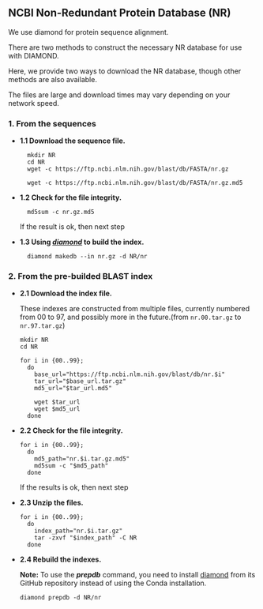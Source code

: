 ## NCBI Non-Redundant Protein Database (NR)

We use diamond for protein sequence alignment.

There are two methods to construct the necessary NR database for use with DIAMOND.

Here, we provide two ways to download the NR database, though other methods are also available.

The files are large and download times may vary depending on your network speed.


### 1. From the sequences

  - **1.1 Download the sequence file.**
    ```shell
      mkdir NR
      cd NR
      wget -c https://ftp.ncbi.nlm.nih.gov/blast/db/FASTA/nr.gz

      wget -c https://ftp.ncbi.nlm.nih.gov/blast/db/FASTA/nr.gz.md5
    ```

  - **1.2 Check for the file integrity.**
    ```shell
      md5sum -c nr.gz.md5
    ```
      If the result is ok, then next step

  - **1.3 Using ***[diamond](https://github.com/bbuchfink/diamond)*** to build the index.**
    ```shell
      diamond makedb --in nr.gz -d NR/nr
    ```

### 2. From the pre-builded BLAST index

  - **2.1 Download the index file.**

     These indexes are constructed from multiple files, currently numbered from 00 to 97, and possibly more in the future.(from `nr.00.tar.gz` to `nr.97.tar.gz`)

      ```shell
      mkdir NR
      cd NR

      for i in {00..99}; 
        do
          base_url="https://ftp.ncbi.nlm.nih.gov/blast/db/nr.$i"
          tar_url="$base_url.tar.gz"
          md5_url="$tar_url.md5"

          wget $tar_url
          wget $md5_url
        done

      ```


  - **2.2 Check for the file integrity.**
    ```shell
    for i in {00..99}; 
      do
        md5_path="nr.$i.tar.gz.md5"
        md5sum -c "$md5_path"
      done
    ```
    If the results is ok, then next step

  - **2.3 Unzip the files.**
    ```shell
    for i in {00..99}; 
      do
        index_path="nr.$i.tar.gz"
        tar -zxvf "$index_path" -C NR
      done
    ```

  - **2.4 Rebuild the indexes.**
    
    **Note:**
  To use the ***prepdb*** command, you need to install [diamond](https://github.com/bbuchfink/diamond/releases) from its GitHub repository instead of using the Conda installation.
      
      ```shell
      diamond prepdb -d NR/nr
      ```


